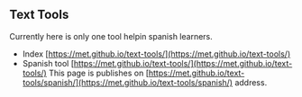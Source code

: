 ## Text Tools

Currently here is only one tool helpin spanish learners.

- Index [https://met.github.io/text-tools/](https://met.github.io/text-tools/)
- Spanish tool [https://met.github.io/text-tools/](https://met.github.io/text-tools/)
This page is publishes on [https://met.github.io/text-tools/spanish/](https://met.github.io/text-tools/spanish/) address.
